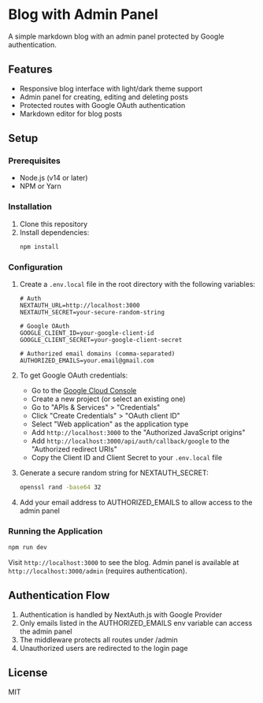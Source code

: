# Blog with Admin Panel

A simple markdown blog with an admin panel protected by Google authentication.

## Features

- Responsive blog interface with light/dark theme support
- Admin panel for creating, editing and deleting posts
- Protected routes with Google OAuth authentication
- Markdown editor for blog posts

## Setup

### Prerequisites

- Node.js (v14 or later)
- NPM or Yarn

### Installation

1. Clone this repository
2. Install dependencies:
   ```bash
   npm install
   ```

### Configuration

1. Create a `.env.local` file in the root directory with the following variables:
   ```
   # Auth
   NEXTAUTH_URL=http://localhost:3000
   NEXTAUTH_SECRET=your-secure-random-string
   
   # Google OAuth
   GOOGLE_CLIENT_ID=your-google-client-id
   GOOGLE_CLIENT_SECRET=your-google-client-secret
   
   # Authorized email domains (comma-separated)
   AUTHORIZED_EMAILS=your.email@gmail.com
   ```

2. To get Google OAuth credentials:
   - Go to the [Google Cloud Console](https://console.cloud.google.com/)
   - Create a new project (or select an existing one)
   - Go to "APIs & Services" > "Credentials"
   - Click "Create Credentials" > "OAuth client ID"
   - Select "Web application" as the application type
   - Add `http://localhost:3000` to the "Authorized JavaScript origins"
   - Add `http://localhost:3000/api/auth/callback/google` to the "Authorized redirect URIs"
   - Copy the Client ID and Client Secret to your `.env.local` file

3. Generate a secure random string for NEXTAUTH_SECRET:
   ```bash
   openssl rand -base64 32
   ```
   
4. Add your email address to AUTHORIZED_EMAILS to allow access to the admin panel

### Running the Application

```bash
npm run dev
```

Visit `http://localhost:3000` to see the blog.
Admin panel is available at `http://localhost:3000/admin` (requires authentication).

## Authentication Flow

1. Authentication is handled by NextAuth.js with Google Provider
2. Only emails listed in the AUTHORIZED_EMAILS env variable can access the admin panel
3. The middleware protects all routes under /admin
4. Unauthorized users are redirected to the login page

## License

MIT
